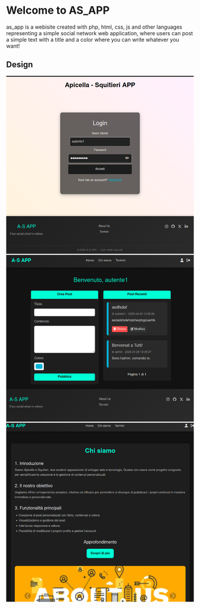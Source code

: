 # Welcome to AS_APP
as_app is a webisite created with php, html, css, js and other languages representing a simple social network web application, where users can post a simple text with a title and a color where you can write whatever you want!

## Design 
![login](img/login.png)
![home](img/home.png)
![about_us](img/about_us.png)
